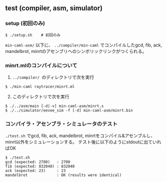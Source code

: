## test (compiler, asm, simulator)

### setup (初回のみ)
```
$ ./setup.sh    # 初回のみ
```

`min-caml-asm/` 以下に、 `../compiler/min-caml` でコンパイルしたgcd, fib, ack, mandelbrot, minrtのアセンブリへのシンボリックリンクがつくられる。

### minrt.mlのコンパイルについて

1. `../compiler/ `のディレクトリで次を実行
```
$ ./min-caml raytracer/minrt.ml
```

2. このディレクトリで次を実行
```
$ ./../asm/main [-d|-v] min-caml-asm/minrt.s
$ ./../simulator/eevee_sim -f [-d] min-caml-asm/minrt.bin
```

### コンパイラ・アセンブラ・シミュレータのテスト
`./test.sh` でgcd, fib, ack, mandelbrot, minrtをコンパイル&アセンブルし、minrt以外をシミュレーションする。
テスト後に以下のようにstdoutに出ていればOK

```
$ ./test.sh
gcd (expected: 2700)   : 2700
fib (expected: 832040) : 832040
ack (expected: 23)     : 23
mandelbrot             : OK (results were identical)
```
